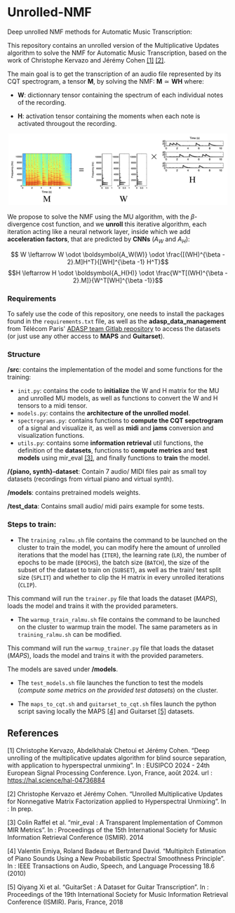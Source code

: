 # Unrolled-NMF
Deep unrolled NMF methods for Automatic Music Transcription:

This repository contains an unrolled version of the Multiplicative Updates algorithm to solve the NMF for Automatic Music Transcription, based on the work of Christophe Kervazo and Jérémy Cohen  [[1]](#1) [[2]](#2).

The main goal is to get the transcription of an audio file represented by its CQT spectrogram, a tensor $\boldsymbol{M}$, by solving the NMF: $\boldsymbol{M} \simeq \boldsymbol{WH}$ where:

- $\boldsymbol{W}$: dictionnary tensor containing the spectrum of each individual notes of the recording.

- $\boldsymbol{H}$: activation tensor containing the moments when each note is activated througout the recording.

<p align="center">
<img src=https://github.com/edabier/Unrolled-NMF/blob/a533e2583d1874db33e63e65dfe44665fd3db9d1/images/illustration-NMF.png width=500>
</p>

We propose to solve the NMF using the MU algorithm, with the $\beta$-divergence cost function, and we **unroll** this iterative algorithm, each iteration acting like a neural network layer, inside which we add **acceleration factors**, that are predicted by **CNNs** ($A_W$ and $A_H$):

$$ W \leftarrow W \odot \boldsymbol{A_W(W)} \odot \frac{[(WH)^{\beta - 2}.M]H^T}{[WH]^{\beta -1} H^T}$$
$$H \leftarrow H \odot \boldsymbol{A_H(H)} \odot \frac{W^T[(WH)^{\beta - 2}.M]}{W^T[WH]^{\beta -1}}$$ 

### Requirements

To safely use the code of this repository, one needs to install the packages found in the `requirements.txt` file, as well as the **adasp_data_management** from Télécom Paris' [ADASP team Gitlab repository](https://gitlab.telecom-paris.fr/adasp/) to access the datasets (or just use any other access to **MAPS** and **Guitarset**).

### Structure

**/src**:
    contains the implementation of the model and some functions for the training:

- `init.py`: contains the code to **initialize** the W and H matrix for the MU and unrolled MU models, as well as functions to convert the W and H tensors to a midi tensor.
- `models.py`: contains the **architecture of the unrolled model**.
- `spectrograms.py`: contains functions to **compute the CQT sepctrogram** of a signal and visualize it, as well as **midi** and **jams** conversion and visualization functions.
- `utils.py`: contains some **information retrieval** util functions, the definition of the **datasets**, functions to **compute metrics** and **test models** using mir_eval [[3]](#3), and finally functions to **train** the model.

**/{piano, synth}-dataset**:
    Contain 7 audio/ MIDI files pair as small toy datasets (recordings from virtual piano and virtual synth).

**/models**:
    contains pretrained models weights.

**/test_data**:
    Contains small audio/ midi pairs example for some tests.

### Steps to train:

- The `training_ralmu.sh` file contains the command to be launched on the cluster to train the model, you can modify here the amount of unrolled iterations that the model has (`ITER`), the learning rate (`LR`), the number of epochs to be made (`EPOCHS`), the batch size (`BATCH`), the size of the subset of the dataset to train on (`SUBSET`), as well as the train/ test split size (`SPLIT`) and whether to clip the H matrix in every unrolled iterations (`CLIP`).

This command will run the `trainer.py` file that loads the dataset (*MAPS*), loads the model and trains it with the provided parameters.

- The `warmup_train_ralmu.sh` file contains the command to be launched on the cluster to warmup train the model. The same parameters as in `training_ralmu.sh` can be modified. 

This command will run the `warmup_trainer.py` file that loads the dataset (*MAPS*), loads the model and trains it with the provided parameters.

The models are saved under **/models**.

- The `test_models.sh` file launches the function to test the models (*compute some metrics on the provided test datasets*) on the cluster.

- The `maps_to_cqt.sh` and `guitarset_to_cqt.sh` files launch the python script saving locally the MAPS [[4]](#4) and Guitarset [[5]](#5) datasets.

## References
<a id="1">[1]</a> 
Christophe Kervazo, Abdelkhalak Chetoui et Jérémy Cohen. “Deep unrolling of the multiplicative updates algorithm for blind source separation, with application to hyperspectral unmixing”. In : EUSIPCO 2024 - 24th European Signal Processing Conference. Lyon, France, août 2024. 
url : https://hal.science/hal-04736884

<a id="2">[2]</a> 
Christophe Kervazo et Jérémy Cohen. “Unrolled Multiplicative Updates for Nonnegative Matrix Factorization applied to Hyperspectral Unmixing”. In : In prep.

<a id="3">[3]</a> 
Colin Raffel et al. “mir_eval : A Transparent Implementation of Common MIR Metrics”. In : Proceedings of the 15th International Society for Music Information Retrieval Conference (ISMIR). 2014

<a id="4">[4]</a> 
Valentin Emiya, Roland Badeau et Bertrand David. “Multipitch Estimation of Piano Sounds Using a New Probabilistic Spectral Smoothness Principle”. In : IEEE Transactions on Audio, Speech, and Language Processing 18.6 (2010)

<a id="5">[5]</a> 
Qiyang Xi et al. “GuitarSet : A Dataset for Guitar Transcription”. In : Proceedings of the 19th International Society for Music Information Retrieval Conference (ISMIR). Paris, France, 2018
